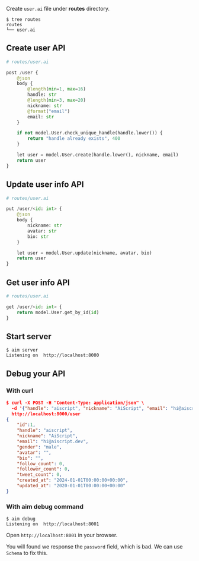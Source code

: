 Create `user.ai` file under **routes** directory.

```
$ tree routes
routes
└── user.ai
```

## Create user API

```py
# routes/user.ai

post /user {
    @json
    body {
        @length(min=1, max=16)
        handle: str
        @length(min=3, max=20)
        nickname: str
        @format("email")
        email: str
    }

    if not model.User.check_unique_handle(handle.lower()) {
        return "handle already exists", 400
    }

    let user = model.User.create(handle.lower(), nickname, email)
    return user
}
```

## Update user info API

```py
# routes/user.ai

put /user/<id: int> {
    @json
    body {
        nickname: str
        avatar: str
        bio: str
    }

    let user = model.User.update(nickname, avatar, bio)
    return user
}
```

## Get user info API

```py
# routes/user.ai

get /user/<id: int> {
    return model.User.get_by_id(id)
}
```

## Start server

```
$ aim server
Listening on  http://localhost:8000
```

## Debug your API

### With curl

```json
$ curl -X POST -H "Content-Type: application/json" \
  -d '{"handle": "aiscript", "nickname": "AiScript", "email": "hi@aiscript.dev", "password": "aiscript"}' \
  http://localhost:8000/user
{
    "id":1,
    "handle": "aiscript",
    "nickname": "AiScript",
    "email": "hi@aiscript.dev",
    "gender": "male",
    "avatar": "",
    "bio": "",
    "follow_count": 0,
    "follower_count": 0,
    "tweet_count": 0,
    "created_at": "2024-01-01T00:00:00+00:00",
    "updated_at": "2020-01-01T00:00:00+00:00"
}
```

### With aim debug command

```
$ aim debug
Listening on  http://localhost:8001
```

Open `http://localhost:8001` in your browser.

You will found we response the `password` field, which is bad. We can use `Schema` to fix this.

